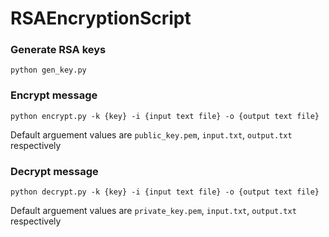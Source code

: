 # RSAEncryptionScript

### Generate RSA keys
```
python gen_key.py
```

### Encrypt message
```
python encrypt.py -k {key} -i {input text file} -o {output text file}
```
Default arguement values are `public_key.pem`, `input.txt`, `output.txt` respectively

### Decrypt message
```
python decrypt.py -k {key} -i {input text file} -o {output text file}
```
Default arguement values are `private_key.pem`, `input.txt`, `output.txt` respectively
